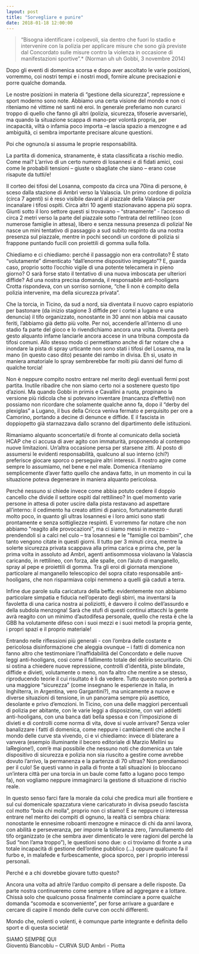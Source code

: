 ```yaml
---
layout: post
title: "Sorvegliare e punire"
date: 2018-01-18 12:00:00
---
```


>“Bisogna identificare i colpevoli, sia dentro che fuori lo stadio e 
>intervenire con la polizia per applicare misure che sono già previste 
>dal Concordato sulle misure contro la violenza in occasione di 
>manifestazioni sportive”.* (Norman uh uh Gobbi, 3 novembre 2014)


Dopo gli eventi di domenica scorsa e dopo aver ascoltato le varie 
posizioni, vorremmo, coi nostri tempi e i nostri modi, fornire alcune 
precisazioni e porre qualche domanda. 

<!--more-->

Le nostre posizioni in materia di “gestione della sicurezza”, 
repressione e sport moderno sono note. Abbiamo una certa visione del 
mondo e non ci riteniamo né vittime né santi né eroi. In generale 
preferiamo non curarci troppo di quello che fanno gli altri (polizia, 
sicurezza, tifoserie avversarie), ma quando la situazione scappa di 
mano-per volontà propria, per incapacità, viltà o infamia poco importa 
–e lascia spazio a menzogne e ad ambiguità, ci sembra importante 
precisare alcune questioni. 

Poi che ognuno/a si assuma le proprie responsabilità.  

La partita di domenica, stranamente, è stata classificata a rischio 
medio. Come mai? L’arrivo di un certo numero di losannesi e di fidati 
amici, così come le probabili tensioni – giuste o sbagliate che siano – 
erano cose risapute da tutti/e! 

Il corteo dei tifosi del Losanna, composto da circa una 70ina di 
persone, è sceso dalla stazione di Ambrì verso la Valascia. Un primo 
cordone di polizia (circa 7 agenti) si è reso visibile davanti al 
piazzale della Valascia per incanalare i tifosi ospiti. Circa altri 10 
agenti stazionavano appena più sopra. Giunti sotto il loro settore 
questi si trovavano – “stranamente” - l’accesso di circa 2 metri verso 
la parte del piazzale sotto l’entrata del rettilineo (con numerose 
famiglie in attesa), libero e senza nessuna presenza di polizia! Ne 
nasce un mini tentativo di passaggio a sud subito respinto da una nostra 
presenza sul piazzale, mentre in pochi secondi un cordone di polizia si 
frappone puntando fucili con proiettili di gomma sulla folla.

Chiediamo e ci chiediamo: perché il passaggio non era controllato? È 
stato “volutamente” dimenticato “dall’enorme dispositivo impiegato”? E, 
guarda caso, proprio sotto l’occhio vigile di una potente telecamera in 
pieno giorno? O sarà forse stato il tentativo di una nuova imboscata per 
ulteriori diffide? Ad una nostra precisa domanda, il responsabile 
anti-hooligans Crotta rispondeva, con un sorriso sornione, “che lì non è 
compito della polizia intervenire, ma della sicurezza privata”.

Che la torcia, in Ticino, da sud a nord, sia diventata il nuovo capro 
espiatorio per bastonare (da inizio stagione 3 diffide per i cortei a 
lugano e una denuncia) il tifo organizzato, nonostante in 30 anni non 
abbia mai causato feriti, l’abbiamo già detto più volte.  Per noi, 
accenderle all’interno di uno stadio fa parte del gioco e lo 
rivendichiamo ancora una volta. Diventa però gesto alquanto infame 
lanciarle ancora accese in una tribuna composta da tifosi comuni. Allo 
stesso modo ci permettiamo anche di far notare che a inondare la pista 
di spray urticante non sono stati i tifosi del Losanna, ma la mano (in 
questo caso dito) pesante dei rambo in divisa. Eh sì, usato in maniera 
amatoriale lo spray sembrerebbe far molti più danni del fumo di qualche 
torcia! 

Non è neppure compito nostro entrare nel merito degli eventuali fermi 
post partita. Inutile ribadire che non siamo certo noi a sostenere 
questo tipo d’azioni. Ma quando Gobbi in primis e Cavallini a ruota, 
propinano la versione più ridicola che si potevano inventare (mancanza 
d’effettivi) non possiamo non ricordare che solamente qualche anno fa, 
dopo il “derby del plexiglas” a Lugano, il bus della Cricca veniva 
fermato e perquisito per ore a Camorino, portando a decine di denunce e 
diffide. E il fascista in doppiopetto già starnazzava dallo scranno del 
dipartimento delle istituzioni.

Rimaniamo alquanto sconcertati/e di fronte al comunicato della società 
HCAP che ci accusa di aver agito con immaturità, proponendo al contempo 
nuove limitazioni. Un’altra occasione persa per starsene zitti. Al posto 
di assumersi le evidenti responsabilità, qualcuno al suo interno (chi?) 
preferisce giocare sporco o perseguire altri interessi. Il nostro agire 
come sempre lo assumiamo, nel bene e nel male. Domenica riteniamo 
semplicemente d’aver fatto quello che andava fatto, in un momento in cui 
la situazione poteva degenerare in maniera alquanto pericolosa. 

Perché nessuno si chiede invece come abbia potuto cedere il doppio 
cancello che divide il settore ospiti dal rettilineo? In quel momento 
varie persone in attesa di poter uscire dalla pista restavano ad 
aspettare all’interno: il cedimento ha creato attimi di panico, 
fortunatamente durati molto poco, in quanto gli ultras losannesi e i 
loro amici sono stati prontamente e senza sottigliezze respinti. E 
vorremmo far notare che non abbiamo "reagito alle provocazioni", ma ci 
siamo messi in mezzo – prendendoli sì a calci nel culo – tra losannesi e 
le "famiglie coi bambini", che tanto vengono citate in questi giorni. Il 
tutto per 3 minuti circa, mentre la solerte sicurezza privata scappava 
alla prima carica e prima che, per la prima volta in assoluto ad Ambrì, 
agenti antisommossa violavano la Valascia caricando, in rettilineo, con 
forza, alle spalle, con l’aiuto di manganello, spray al pepe e 
proiettili di gomma. Tra gli eroi di giornata menzione particolare al 
manganello telescopico del sopra citato responsabile anti-hooligans, che 
non risparmiava colpi nemmeno a quelli già caduti a terra. 

Infine due parole sulla caricatura della beffa: evidentemente non 
abbiamo particolare simpatia e fiducia nell’operato degli sbirri, ma 
inventarsi la favoletta di una carica nostra ai poliziotti, è davvero il 
colmo dell’assurdo e della subdola menzogna! Sarà che stufi di questi 
continui attacchi la gente avrà reagito con un minimo d’autodifesa 
personale, quello che resta è che la GBB ha volutamente difeso con i 
suoi mezzi e i suoi metodi la propria gente, i propri spazi e il proprio 
materiale!   

Entrando nelle riflessioni più generali - con l’ombra delle costante e 
pericolosa disinformazione che aleggia ovunque – i fatti di domenica non 
fanno altro che testimoniare l’inaffidabilità del Concordato e delle 
nuove leggi anti-hooligans, così come il fallimento totale del delirio 
securitario. Chi si ostina a chiedere nuove repressione, controlli 
d’identità, piste blindate, diffide e divieti, volutamente o meno, non 
fa altro che mentire a se stesso, riproducendo teorie il cui risultato è 
lì da vedere. Tutto questo non porterà a una maggiore “sicurezza” (come 
insegnano le esperienze in Italia, in Inghilterra, in Argentina, vero 
Gargantini?), ma unicamente a nuove e diverse situazioni di tensione, in 
un panorama sempre più asettico, desolante e privo d’emozioni. In 
Ticino, con una delle maggiori percentuali di polizia per abitante, con 
le varie leggi a disposizione, con vari addetti anti-hooligans, con una 
banca dati bella spessa e con l’imposizione di divieti e di controlli 
come norma di vita, dove si vuole arrivare? Senza voler banalizzare i 
fatti di domenica, come neppure i cambiamenti che anche il mondo delle 
curve sta vivendo, ci e vi chiediamo: invece di blaterare a vanvera 
(esempio illuminante il becero editoriale di Marzio Mellini su 
laRegione!), com’è mai possibile che nessuno noti che domenica un tale 
dispositivo di sicurezza e polizia non sia riuscito a gestire come 
avrebbe dovuto l’arrivo, la permanenza e la partenza di 70 ultras? Non 
prendiamoci per il culo! Se questi vanno in palla di fronte a tali 
situazioni (o bloccano un’intera città per una torcia in un baule come 
fatto a lugano poco tempo fa), non vogliamo neppure immaginarci la 
gestione di situazione di rischio reale. 

In questo senso farci fare la morale da colui che predica muri alle 
frontiere e sul cui domenicale spazzatura viene caricaturato in divisa 
pseudo fascista col motto “boia chi molla”, proprio non ci stiamo! E se 
neppure ci interessa entrare nel merito dei compiti di ognuno, la realtà 
ci sembra chiara: nonostante le ennesime roboanti menzogne e minacce di 
chi da anni lavora, con abilità e perseveranza, per imporre la 
tolleranza zero, l’annullamento del tifo organizzato (e che sembra aver 
dimenticato le vere ragioni del perché la Sud “non l’ama troppo”), le 
questioni sono due: o ci troviamo di fronte a una totale incapacità di 
gestione dell’ordine pubblico (…) oppure qualcuno fa il furbo e, in 
malafede e furbescamente, gioca sporco, per i proprio interessi 
personali. 

Perché e a chi dovrebbe giovare tutto questo?
 
Ancora una volta ad altri/e l’arduo compito di pensare a delle risposte. 
Da parte nostra continueremo come sempre a tifare ad aggregare e a 
lottare. Chissà solo che qualcuno possa finalmente cominciare a porre 
qualche domanda “scomoda e sconveniente”, per forse arrivare a guardare 
e cercare di capire il mondo delle curve con occhi differenti. 

Mondo che, nolenti o volenti, è comunque parte integrante e definita 
dello sport e di questa società!

SIAMO SEMPRE QUI 				
Gioventù Biancoblu – CURVA SUD Ambrì - Piotta
